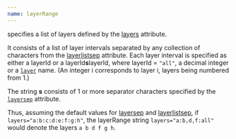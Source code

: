 ```yaml
---
name: layerRange
---
```

specifies a list of layers defined by the [layers](#a:layers) attribute.

It consists of a list of layer intervals separated by any collection of
characters from the [layerlistsep](#a:layerlistsep) attribute. Each layer
interval is specified as either a layerId or a layerId**s**layerId, where
layerId = `"all"`, a decimal integer or a [`layer`](#a:layer) name. (An integer i
corresponds to layer i, layers being numbered from 1.)

The string **s** consists of 1 or more separator characters specified by the
[`layersep`](#a:layersep) attribute.

Thus, assuming the default values for [layersep](#a:layersep) and
[layerlistsep](#a:layerlistsep), if `layers="a:b:c:d:e:f:g:h"`, the
layerRange string `layers="a:b,d,f:all"` would denote the layers `a b d f g
h`.
